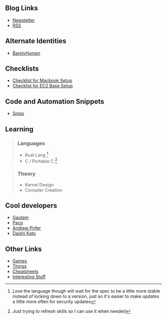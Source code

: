 ## Blog Links

- [Newsletter](/newsletter.html)
- [RSS](/blog.xml)

## Alternate Identities

- [BarelyHuman](https://barelyhuman.dev)

## Checklists

- [Checklist for Macbook Setup](/posts/macbook-setup-checklist.html)
- [Checklist for EC2 Base Setup](/posts/ec2-setup-checklist.html)

## Code and Automation Snippets

- [Snips](https://snips.reaper.im/)

## Learning

> ### Languages
>
> - Rust Lang [^1]
> - C / Portable C [^2]

[^1]: Love the language though will wait for the spec to be a little more stable instead of locking down to a version, just so it's easier to make updates a little more often for security updates
[^2]: Just trying to refresh skills so I can use it when needed

> ### Theory
>
> - Kernel Design
> - Compiler Creation

## Cool developers

- [Gautam](https://backendengineer.net/)
- [Paco](https://paco.sh/)
- [Andrew Prifer](https://github.com/AndrewPrifer)
- [Daishi Kato](https://blog.axlight.com/)

## Other Links

- [Games](/games.html)
- [Things](/things.html)
- [Cheatsheets](/cheatsheets/index.html)
- [Interesting Stuff](/interesting.html)
